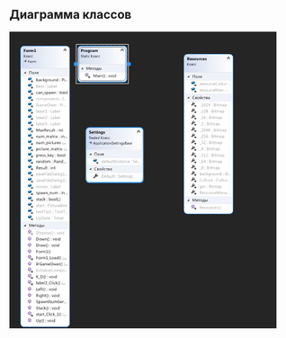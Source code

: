 ## Диаграмма классов

![image](https://github.com/HaproBishop/ClDiNo/raw/main/ClassDiagForNotepad.png)